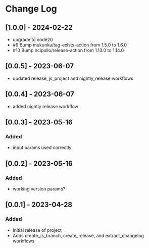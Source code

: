 # Change Log

## [1.0.0] - 2024-02-22
- upgrade to node20
- #9 Bump mukunku/tag-exists-action from 1.5.0 to 1.6.0
- #10 Bump ncipollo/release-action from 1.13.0 to 1.14.0

## [0.0.5] - 2023-06-07
- updated release_js_project and nightly_release workflows

## [0.0.4] - 2023-06-07
-  added nightly release workflow

## [0.0.3] - 2023-05-16

### Added
- input params used correctly

## [0.0.2] - 2023-05-16

### Added
- working version params?

## [0.0.1] - 2023-04-28

### Added

- Initial release of project
- Adds create_js_branch, create_release, and extract_changelog workflows
